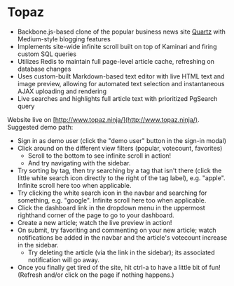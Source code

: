 # Topaz

* Backbone.js-based clone of the popular business news site [Quartz](http://qz.com/) with Medium-style blogging features
* Implements site-wide infinite scroll built on top of Kaminari and firing custom SQL queries
* Utilizes Redis to maintain full page-level article cache, refreshing on database changes
* Uses custom-built Markdown-based text editor with live HTML text and image preview, allowing for automated text selection and instantaneous AJAX uploading and rendering
* Live searches and highlights full article text with prioritized PgSearch query

Website live on [http://www.topaz.ninja/](http://www.topaz.ninja/). Suggested demo path:

* Sign in as demo user (click the "demo user" button in the sign-in modal)
* Click around on the different view filters (popular, votecount, favorites)
	* Scroll to the bottom to see infinite scroll in action!
	* And try navigating with the sidebar.
* Try sorting by tag, then try searching by a tag that isn't there (click the little white search icon directly to the right of the tag label), e.g. "apple". Infinite scroll here too when applicable.
* Try clicking the white search icon in the navbar and searching for something, e.g. "google". Infinite scroll here too when applicable.
* Click the dashboard link in the dropdown menu in the uppermost righthand corner of the page to go to your dashboard.
* Create a new article; watch the live preview in action!
* On submit, try favoriting and commenting on your new article; watch notifications be added in the navbar and the article's votecount increase in the sidebar.
	* Try deleting the article (via the link in the sidebar); its associated notification will go away.
* Once you finally get tired of the site, hit ctrl-a to have a little bit of fun! (Refresh and/or click on the page if nothing happens.)